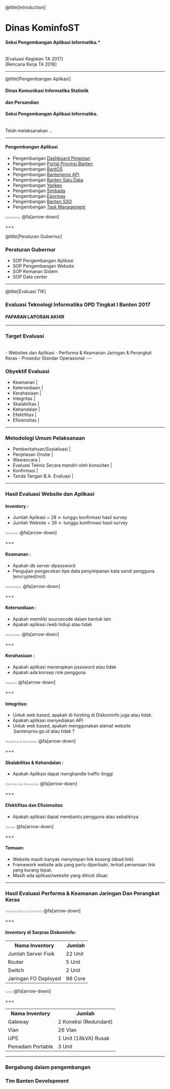 @title[Introduction]

# Dinas <span class="gold">KominfoST</span>

#### Seksi Pengembangan Aplikasi Informatika.*
<br>
<div class="byline front">[Evaluasi Kegiatan TA 2017]</div>
<div class="byline front">[Rencana Kerja TA 2018]</div>

---

@title[Pengembangan Aplikasi]

#### Dinas Komunikasi <span class="gold">Informatika</span> Statistik
#### dan Persandian
#### Seksi Pengembangan Aplikasi Informatika.
<br>
<span class="aside">Telah melaksanakan ...</span>

---
#### Pengembangan Aplikasi
- Pengembangan [Dashboard Pimpinan](http://dashboard-01.dev.bantenprov.go.id/)
- Pengembangan [Portal Provinsi Banten](http://portal-01.dev.bantenprov.go.id/)
- Pengembangan [BantOS](http://linux.dev.bantenprov.go.id/)
- Pengembangan [Bantenprov API](http://api-01.dev.bantenprov.go.id/)
- Pengembangan [Banten Satu Data](http://satudata-01.dev.bantenprov.go.id/)
- Pengembangan [Yankes](http://yankes-01.dev.bantenprov.go.id/)
- Pengembangan [Simbada](http://simbada-01.dev.bantenprov.go.id/)
- Pengembangan [Epormas](http://epormas-01.dev.bantenprov.go.id/)
- Pengembangan [Banten SSO](https://sso.dev.bantenprov.go.id:9443/cas)
- Pengembangan [Task Management](http://task-01.dev.bantenprov.go.id/)

<span style="font-size:0.6em; color:gray">Selanjutnya.</span>
@fa[arrow-down]

+++

@title[Peraturan Gubernur]

### <span class="gold">Peraturan Gubernur</span>

- SOP Pengembangan Aplikasi
- SOP Pengembangan Website
- SOP Kemanan Sistem
- SOP Data center
---

@title[Evaluasi TIK]

### Evaluasi Teknologi Informatika OPD Tingkat I Banten 2017
#### PAPARAN LAPORAN AKHIR
---
### Target Evaluasi
<br>
- Websites dan Aplikasi
- Performa & Keamanan Jaringan & Perangkat Keras
- Prosedur Standar Operasional
---

### Obyektif Evaluasi

- Keamanan |
- Ketersediaan |
- Kerahasiaan |
- Integritas |
- Skalabilitas |
- Kehandalan |
- Efektifitas |
- Efisiensitas |
---

### Metodologi Umum Pelaksanaan

- Pemberitahuan/Sosialisasi |
- Penjelasan Onsite |
- Wawancara |
- Evaluasi Teknis Secara mandiri oleh konsultan |
- Konfirmasi |
- Tanda Tangan B.A. Evaluasi |
---

### Hasil Evaluasi Website dan Aplikasi

#### Inventory :
- Jumlah Aplikasi = 28 <- tunggu konfirmasi hasil survey
- Jumlah Website =  26 <- tunggu konfirmasi hasil survey

<span style="font-size:0.6em; color:gray">Keamanan</span>
@fa[arrow-down]

+++

#### Keamanan : 
- Apakah db server dipassword
- Pengujian pengecekan tipe data penyimpanan kata sandi pengguna (encrypted/not)

<span style="font-size:0.6em; color:gray">Ketersediaan</span>
@fa[arrow-down]

+++

#### Ketersediaan :
- Apakah memiliki sourcecode dalam bentuk lain
- Apakah aplikasi /web hidup atau tidak

<span style="font-size:0.6em; color:gray">Kerahasiaan</span>
@fa[arrow-down]

+++

#### Kerahasiaan :
- Apakah aplikasi menerapkan password atau tidak
- Apakah ada konsep role pengguna

<span style="font-size:0.6em; color:gray">Integritas</span>
@fa[arrow-down]

+++
#### Integritas:
- Untuk web based, apakah di-hosting di Diskominfo juga atau tidak.
- Apakah aplikasi menyediakan API
- Untuk web based, apakah menggunakan alamat website .bantenprov.go.id atau tidak ?

<span style="font-size:0.6em; color:gray">Skalabilitas & Kehandalan</span>
@fa[arrow-down]

+++

#### Skalabilitas & Kehandalan :
- Apakah Aplikasi dapat menghandle traffic tinggi

<span style="font-size:0.6em; color:gray">Efektifitas dan Efesiensitas</span>
@fa[arrow-down]

+++

#### Efektifitas dan Efisiensitas
- Apakah aplikasi dapat membantu pengguna atau sebaliknya

<span style="font-size:0.6em; color:gray">Temuan</span>
@fa[arrow-down]

+++

#### Temuan: 
- Website masih banyak menyimpan link kosong (dead link)
- Framework website ada yang perlu diperbaiki, terkait penamaan link yang kurang tepat.
- Masih ada aplikasi/website yang dihost diluar.

---

### Hasil Evaluasi Performa & Keamanan Jaringan Dan Perangkat Keras

<span style="font-size:0.6em; color:gray">Inventory Sarpras Diskominfo</span>
@fa[arrow-down]

+++

#### Inventory  di Sarpras Diskominfo:
<table>
  <tr>
    <th>Nama Inventory</th>
    <th>Jumlah</th> 
  </tr>
  <tr>
    <td>Jumlah Server Fisik</td>
    <td>22 Unit</td>
  </tr>
   <tr>
    <td>Router</td>
    <td>5 Unit</td>
  </tr>
   <tr>
    <td>Switch</td>
    <td>2 Unit</td>
  </tr>
   <tr>
    <td>Jaringan FO Deployed</td>
    <td>96 Core</td>
  </tr>
  </table>
  
<span style="font-size:0.6em; color:gray">Lanjut </span>
@fa[arrow-down]
 
+++
 
 <table>
  <tr>
    <th>Nama Inventory</th>
    <th>Jumlah</th> 
  </tr>
   <tr>
    <td>Gateway</td>
    <td>2 Koneksi (Redundant)</td>
  </tr>
   <tr>
    <td>Vlan</td>
    <td>26 Vlan</td>
  </tr>
   <tr>
    <td>UPS</td>
    <td>1 Unit (18kVA) Rusak</td>
  </tr>
   <tr>
    <td>Pemadam Portable</td>
    <td>3 Unit</td>
  </tr>
</table>

---
### Bergabung dalam pengembangan

### Tim Banten Development
